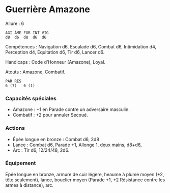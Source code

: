 # Guerrière Amazone

Allure : 6

	AGI	ÂME	FOR	INT	VIG
	d8	d6	d8	d6	d6

Compétences : Navigation d6, Escalade d6, Combat d6, Intimidation d4, Perception d4, Équitation d6, Tir d6, Lancer d6.

Handicaps : Code d’Honneur (Amazone), Loyal.

Atouts : Amazone, Combatif.

	PAR	RES
	6 (7)	6 (1)

### Capacités spéciales
- Amazone : +1 en Parade contre un adversaire masculin.
- Combatif : +2 pour annuler Secoué.

### Actions
- Épée longue en bronze : Combat d6, 2d8
- Lance : Combat d6, Parade +1, Allonge 1, deux mains, d8+d6,
- Arc : Tir d6, 12/24/48, 2d6.

### Équipement
Épée longue en bronze, armure de cuir légère, heaume à plume moyen (+2, tête seulement), lance, bouclier moyen (Parade +1, +2 Résistance contre les armes à distance), arc.

